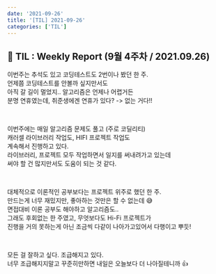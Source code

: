 ```yaml
---
date: '2021-09-26'
title: '[TIL] 2021-09-26'
categories: ['TIL']
---
```


## 🚀 TIL : Weekly Report (9월 4주차 / 2021.09.26)

이번주는 추석도 있고 코딩테스트도 2번이나 봤던 한 주.  
언제쯤 코딩테스트를 안볼까 싶지만서도  
아직 갈 길이 멀었지.. 알고리즘은 언제나 어렵거든  
분명 연휴였는데, 취준생에겐 연휴가 있다? -> 없는 거다!!  

<br/>

이번주에는 매일 알고리즘 문제도 풀고 (주로 코딜리티)  
캐러셀 라이브러리 작업도, HIFI 프로젝트 작업도  
계속해서 진행하고 있다.  
라이브러리, 프로젝트 모두 작업하면서 일지를 써내려가고 있는데  
써야 할 건 많지만서도 도움이 되는 것 같다.

<br/>

대체적으로 이론적인 공부보다는 프로젝트 위주로 했던 한 주.  
만드는게 너무 재밌지만, 좋아하는 것만은 할 수 없는데 😅  
면접대비 이론 공부도 해야하고 알고리즘도..  
그래도 후회없는 한 주였고, 무엇보다도 Hi-Fi 프로젝트가  
진행을 거의 못하는게 아닌 조금씩 다같이 나아가고있어서 다행이고 뿌듯!  

<br/>

모든 걸 잘하고 싶다. 조급해지고 있다.  
너무 조급해지지말고 꾸준히만하면 내일은 오늘보다 더 나아질테니까 👍